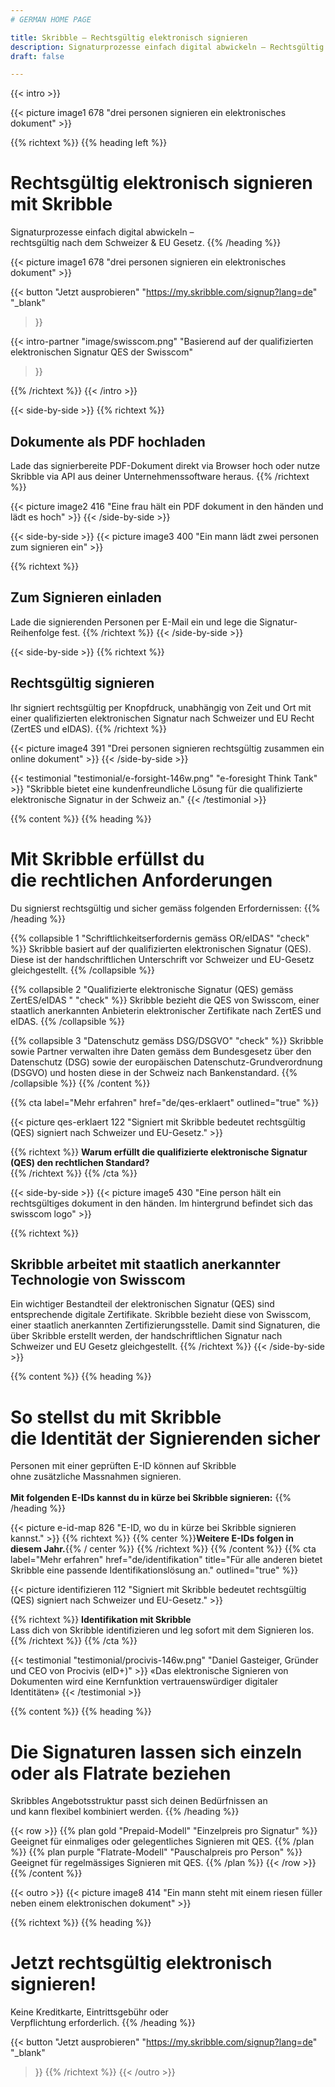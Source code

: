 ```yaml
---
# GERMAN HOME PAGE

title: Skribble – Rechtsgültig elektronisch signieren
description: Signaturprozesse einfach digital abwickeln – Rechtsgültig nach dem Schweizer & EU-Gesetz.
draft: false

---
```



[//]: # (--------------------------------------------------------------------------------------------------------------)

{{< intro >}}
<div class="hide-for-mobile">
  {{< picture image1 678 "drei personen signieren ein elektronisches dokument" >}}
</div>

{{% richtext %}}
{{% heading left %}}
# Rechtsgültig elektronisch signieren mit Skribble
Signaturprozesse einfach digital abwickeln – <br class="hide-for-mobile">rechtsgültig nach dem Schweizer & EU Gesetz.
{{% /heading %}}

<div class="hide-for-desktop">
  {{< picture image1 678 "drei personen signieren ein elektronisches dokument" >}}
</div>

{{< button
  "Jetzt ausprobieren"
  "https://my.skribble.com/signup?lang=de"
  "_blank"
>}}

{{< intro-partner
  "image/swisscom.png"
  "Basierend auf der qualifizierten elektronischen Signatur QES der Swisscom"
>}}

{{% /richtext %}}
{{< /intro >}}

[//]: # (--------------------------------------------------------------------------------------------------------------)

{{< side-by-side >}}
{{% richtext %}}
## Dokumente als PDF hochladen
Lade das signierbereite PDF-Dokument direkt via Browser hoch oder nutze Skribble via API aus deiner Unternehmenssoftware heraus.
{{% /richtext %}}

{{< picture image2 416 "Eine frau hält ein PDF dokument in den händen und lädt es hoch" >}}
{{< /side-by-side >}}

[//]: # (--------------------------------------------------------------------------------------------------------------)

{{< side-by-side >}}
{{< picture image3 400 "Ein mann lädt zwei personen zum signieren ein" >}}

{{% richtext %}}
## Zum Signieren einladen
Lade die signierenden Personen per E-Mail ein und lege die Signatur-Reihenfolge fest.
{{% /richtext %}}
{{< /side-by-side >}}

[//]: # (--------------------------------------------------------------------------------------------------------------)

{{< side-by-side >}}
{{% richtext %}}
## Rechtsgültig signieren
Ihr signiert rechtsgültig per Knopfdruck, unabhängig von Zeit und Ort mit einer qualifizierten elektronischen Signatur nach Schweizer und EU Recht (ZertES und eIDAS).
{{% /richtext %}}

{{< picture image4 391 "Drei personen signieren rechtsgültig zusammen ein online dokument" >}}
{{< /side-by-side >}}

[//]: # (--------------------------------------------------------------------------------------------------------------)

{{< testimonial "testimonial/e-forsight-146w.png" "e-foresight Think Tank" >}}
"Skribble bietet eine kundenfreundliche Lösung für die qualifizierte elektronische Signatur in der Schweiz an."
{{< /testimonial >}}

[//]: # (--------------------------------------------------------------------------------------------------------------)

{{% content %}}
{{% heading %}}
# Mit Skribble erfüllst du <br class="hide-for-mobile">die rechtlichen Anforderungen
Du signierst rechtsgültig und sicher gemäss folgenden Erfordernissen:
{{% /heading %}}

{{% collapsible 1 "Schriftlichkeitserfordernis gemäss OR/eIDAS" "check" %}}
Skribble basiert auf der qualifizierten elektronischen Signatur (QES). <br class="hide-for-mobile">Diese ist der handschriftlichen Unterschrift vor Schweizer und EU-Gesetz gleichgestellt.
{{% /collapsible %}}

{{% collapsible 2 "Qualifizierte elektronische Signatur (QES) gemäss ZertES/eIDAS " "check" %}}
Skribble bezieht die QES von Swisscom, einer staatlich anerkannten Anbieterin elektronischer Zertifikate nach ZertES und eIDAS.
{{% /collapsible %}}

{{% collapsible 3 "Datenschutz gemäss DSG/DSGVO" "check" %}}
Skribble sowie Partner verwalten ihre Daten gemäss dem Bundesgesetz über den Datenschutz (DSG) sowie der europäischen Datenschutz-Grundverordnung (DSGVO) und hosten diese in der Schweiz nach Bankenstandard.
{{% /collapsible %}}
{{% /content %}}

[//]: # (--------------------------------------------------------------------------------------------------------------)

{{% cta
  label="Mehr erfahren"
  href="de/qes-erklaert"
  outlined="true"
%}}

{{< picture qes-erklaert 122 "Signiert mit Skribble bedeutet rechtsgültig (QES) signiert nach Schweizer und EU-Gesetz." >}}

{{% richtext %}}
**Warum erfüllt die qualifizierte elektronische Signatur (QES) den rechtlichen Standard?**<br>
{{% /richtext %}}
{{% /cta %}}

[//]: # (--------------------------------------------------------------------------------------------------------------)

{{< side-by-side >}}
{{< picture image5 430 "Eine person hält ein rechtsgültiges dokument in den händen. Im hintergrund befindet sich das swisscom logo" >}}

{{% richtext %}}
## Skribble arbeitet mit staatlich anerkannter Technologie von Swisscom
Ein wichtiger Bestandteil der elektronischen Signatur (QES) sind entsprechende digitale Zertifikate. Skribble bezieht diese von Swisscom, einer staatlich anerkannten Zertifizierungsstelle. Damit sind Signaturen, die über Skribble erstellt werden, der handschriftlichen Signatur nach Schweizer und EU Gesetz gleichgestellt.
{{% /richtext %}}
{{< /side-by-side >}}

[//]: # (--------------------------------------------------------------------------------------------------------------)

{{% content %}}
{{% heading %}}
# So stellst du mit Skribble <br class="hide-for-mobile">die Identität der Signierenden sicher
Personen mit einer geprüften E-ID können auf Skribble <br class="hide-for-mobile">ohne zusätzliche Massnahmen signieren.<br><br>
**Mit folgenden E-IDs kannst du in kürze bei Skribble signieren:**
{{% /heading %}}

{{< picture e-id-map 826 "E-ID, wo du in kürze bei Skribble signieren kannst." >}}
{{% richtext %}}
{{% center %}}**Weitere E-IDs folgen in diesem Jahr.**{{% / center %}}
{{% /richtext %}}
{{% /content %}}
{{% cta
  label="Mehr erfahren"
  href="de/identifikation"
  title="Für alle anderen bietet Skribble eine passende Identifikationslösung an."
  outlined="true"
%}}

{{< picture identifizieren 112 "Signiert mit Skribble bedeutet rechtsgültig (QES) signiert nach Schweizer und EU-Gesetz." >}}

{{% richtext %}}
**Identifikation mit Skribble**<br>
Lass dich von Skribble identifizieren und leg sofort mit dem Signieren los.
{{% /richtext %}}
{{% /cta %}}

[//]: # (--------------------------------------------------------------------------------------------------------------)

{{< testimonial "testimonial/procivis-146w.png" "Daniel Gasteiger, Gründer und CEO von Procivis (eID+)" >}}
«Das elektronische Signieren von Dokumenten wird eine Kernfunktion vertrauenswürdiger digitaler Identitäten»
{{< /testimonial >}}

[//]: # (--------------------------------------------------------------------------------------------------------------)


{{% content %}}
{{% heading %}}
# Die Signaturen lassen sich einzeln <br class="hide-for-mobile">oder als Flatrate beziehen
Skribbles Angebotsstruktur passt sich deinen Bedürfnissen an <br class="hide-for-mobile">und kann flexibel kombiniert werden.
{{% /heading %}}

{{< row >}}
{{% plan gold "Prepaid-Modell" "Einzelpreis pro Signatur" %}}
Geeignet für einmaliges oder gelegentliches Signieren mit QES.
{{% /plan %}}
{{% plan purple "Flatrate-Modell" "Pauschalpreis pro Person" %}}
Geeignet für regelmässiges Signieren mit QES.
{{% /plan %}}
{{< /row >}}
{{% /content %}}

[//]: # (--------------------------------------------------------------------------------------------------------------)

{{< outro >}}
{{< picture image8 414 "Ein mann steht mit einem riesen füller neben einem elektronischen dokument" >}}

{{% richtext %}}
{{% heading %}}
# Jetzt rechtsgültig elektronisch signieren!
Keine Kreditkarte, Eintrittsgebühr oder <br class="hide-for-mobile">Verpflichtung erforderlich.
{{% /heading %}}

{{< button
  "Jetzt ausprobieren"
  "https://my.skribble.com/signup?lang=de"
  "_blank"
>}}
{{% /richtext %}}
{{< /outro >}}
